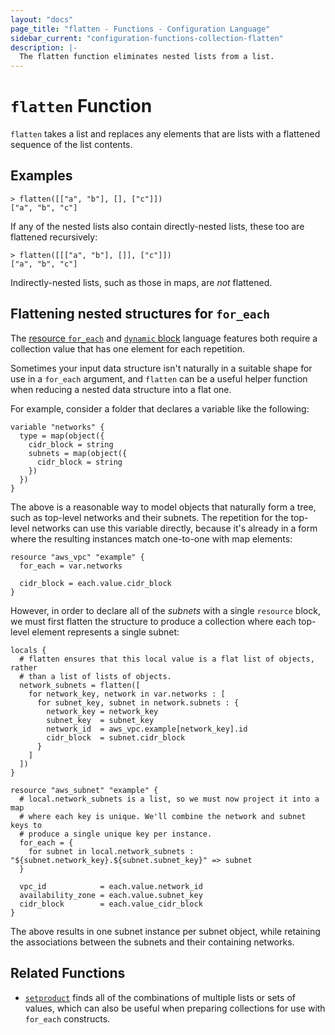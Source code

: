 ```yaml
---
layout: "docs"
page_title: "flatten - Functions - Configuration Language"
sidebar_current: "configuration-functions-collection-flatten"
description: |-
  The flatten function eliminates nested lists from a list.
---
```


# `flatten` Function


`flatten` takes a list and replaces any elements that are lists with a
flattened sequence of the list contents.

## Examples

```
> flatten([["a", "b"], [], ["c"]])
["a", "b", "c"]
```

If any of the nested lists also contain directly-nested lists, these too are
flattened recursively:

```
> flatten([[["a", "b"], []], ["c"]])
["a", "b", "c"]
```

Indirectly-nested lists, such as those in maps, are _not_ flattened.

## Flattening nested structures for `for_each`

The
[resource `for_each`](/docs/configuration/resources.html#for_each-multiple-resource-instances-defined-by-a-map-or-set-of-strings)
and
[`dynamic` block](/docs/configuration/expressions.html#dynamic-blocks)
language features both require a collection value that has one element for
each repetition.

Sometimes your input data structure isn't naturally in a suitable shape for
use in a `for_each` argument, and `flatten` can be a useful helper function
when reducing a nested data structure into a flat one.

For example, consider a folder that declares a variable like the following:

```hcl
variable "networks" {
  type = map(object({
    cidr_block = string
    subnets = map(object({
      cidr_block = string
    })
  })
}
```

The above is a reasonable way to model objects that naturally form a tree,
such as top-level networks and their subnets. The repetition for the top-level
networks can use this variable directly, because it's already in a form
where the resulting instances match one-to-one with map elements:

```hcl
resource "aws_vpc" "example" {
  for_each = var.networks

  cidr_block = each.value.cidr_block
}
```

However, in order to declare all of the _subnets_ with a single `resource`
block, we must first flatten the structure to produce a collection where each
top-level element represents a single subnet:

```hcl
locals {
  # flatten ensures that this local value is a flat list of objects, rather
  # than a list of lists of objects.
  network_subnets = flatten([
    for network_key, network in var.networks : [
      for subnet_key, subnet in network.subnets : {
        network_key = network_key
        subnet_key  = subnet_key
        network_id  = aws_vpc.example[network_key].id
        cidr_block  = subnet.cidr_block
      }
    ]
  ])
}

resource "aws_subnet" "example" {
  # local.network_subnets is a list, so we must now project it into a map
  # where each key is unique. We'll combine the network and subnet keys to
  # produce a single unique key per instance.
  for_each = {
    for subnet in local.network_subnets : "${subnet.network_key}.${subnet.subnet_key}" => subnet
  }

  vpc_id            = each.value.network_id
  availability_zone = each.value.subnet_key
  cidr_block        = each.value_cidr_block
}
```

The above results in one subnet instance per subnet object, while retaining
the associations between the subnets and their containing networks.

## Related Functions

* [`setproduct`](./setproduct.html) finds all of the combinations of multiple
  lists or sets of values, which can also be useful when preparing collections
  for use with `for_each` constructs.
